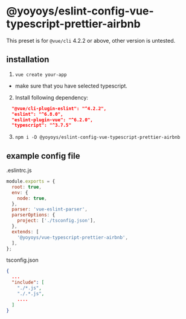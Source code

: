 # @yoyoys/eslint-config-vue-typescript-prettier-airbnb
This preset is for `@vue/cli` 4.2.2 or above, other version is untested.

## installation
1. `vue create your-app`
  * make sure that you have selected typescript.
2. Install following dependency:
```json
  "@vue/cli-plugin-eslint": "^4.2.2",
  "eslint": "^6.8.0",
  "eslint-plugin-vue": "^6.2.0",
  "typescript": "^3.7.5"
```
3. `npm i -D @yoyoys/eslint-config-vue-typescript-prettier-airbnb`

## example config file
.eslintrc.js
```js
module.exports = {
  root: true,
  env: {
    node: true,
  },
  parser: 'vue-eslint-parser',
  parserOptions: {
    project: ['./tsconfig.json'],
  },
  extends: [
    '@yoyoys/vue-typescript-prettier-airbnb',
  ],
};
```

tsconfig.json
```json
{
  ...
  "include": [
    "./*.js",
    "./.*.js",
    ....
  ]
}
```

